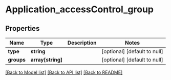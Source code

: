 # Application_accessControl_group

## Properties
Name | Type | Description | Notes
------------ | ------------- | ------------- | -------------
**type** | **string** |  | [optional] [default to null]
**groups** | **array[string]** |  | [optional] [default to null]

[[Back to Model list]](../README.md#documentation-for-models) [[Back to API list]](../README.md#documentation-for-api-endpoints) [[Back to README]](../README.md)



